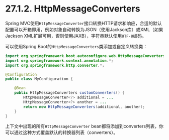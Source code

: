 # 27.1.2. HttpMessageConverters

Spring MVC使用`HttpMessageConverter`接口转换HTTP请求和响应，合适的默认配置可以开箱即用，例如对象自动转换为JSON（使用Jackson库）或XML（如果Jackson XML扩展可用，否则使用JAXB），字符串默认使用`UTF-8`编码。

可以使用Spring Boot的`HttpMessageConverters`类添加或自定义转换类：

```java
import org.springframework.boot.autoconfigure.web.HttpMessageConverters;
import org.springframework.context.annotation.*;
import org.springframework.http.converter.*;

@Configuration
public class MyConfiguration {

    @Bean
    public HttpMessageConverters customConverters() {
        HttpMessageConverter<?> additional = ...
        HttpMessageConverter<?> another = ...
        return new HttpMessageConverters(additional, another);
    }
}
```

上下文中出现的所有`HttpMessageConverter` bean都将添加到converters列表，你可以通过这种方式覆盖默认的转换器列表（converters）。

